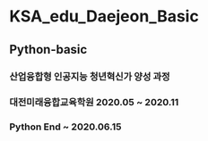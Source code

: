 # KSA_edu_Daejeon_Basic

## Python-basic

### 산업융합형 인공지능 청년혁신가 양성 과정

### 대전미래융합교육학원 2020.05 ~ 2020.11

### Python End ~ 2020.06.15
